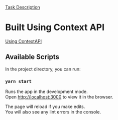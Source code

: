 [Task Description](./doc/task.pdf)

# Built Using Context API
[Using ContextAPI](https://github.com/bidodev/code-challenge/tree/with-contextapi)

## Available Scripts

In the project directory, you can run:

### `yarn start`

Runs the app in the development mode.<br />
Open [http://localhost:3000](http://localhost:3000) to view it in the browser.

The page will reload if you make edits.<br />
You will also see any lint errors in the console.


